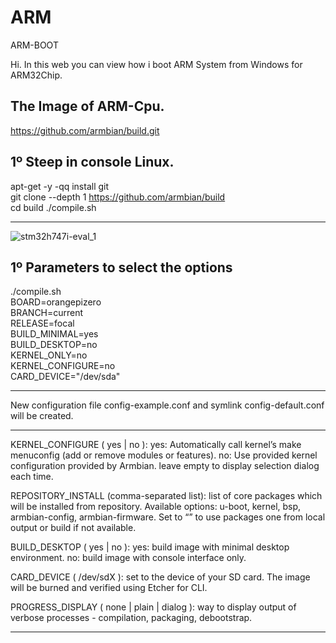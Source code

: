 # ARM
ARM-BOOT


Hi. In this web you can view how i boot ARM System from Windows for ARM32Chip.


The Image of ARM-Cpu.
------------------------
https://github.com/armbian/build.git


1º Steep in console Linux.
--------------------------------------------------------

apt-get -y -qq install git  
git clone --depth 1 https://github.com/armbian/build  
cd build 
./compile.sh    

--------------------------------------------------------


![stm32h747i-eval_1](https://user-images.githubusercontent.com/74788266/128599376-850917c3-2a7b-4482-8523-3efa1ee381d6.jpg)


1º  Parameters to select the options
--------------------------------------------------------

./compile.sh \
BOARD=orangepizero \
BRANCH=current \
RELEASE=focal \
BUILD_MINIMAL=yes \
BUILD_DESKTOP=no \
KERNEL_ONLY=no \
KERNEL_CONFIGURE=no \
CARD_DEVICE="/dev/sda"
__________________________________________________________

New configuration file config-example.conf and symlink config-default.conf will be created.

___________________________________________________________


KERNEL_CONFIGURE ( yes | no ):
yes: Automatically call kernel’s make menuconfig (add or remove modules or features).
no: Use provided kernel configuration provided by Armbian.
leave empty to display selection dialog each time.

REPOSITORY_INSTALL (comma-separated list): list of core packages which will be installed from repository.
Available options: u-boot, kernel, bsp, armbian-config, armbian-firmware.
Set to “” to use packages one from local output or build if not available.

BUILD_DESKTOP ( yes | no ):
yes: build image with minimal desktop environment.
no: build image with console interface only.

CARD_DEVICE ( /dev/sdX ): set to the device of your SD card. The image will be burned and verified using Etcher for CLI.

PROGRESS_DISPLAY ( none | plain | dialog ): way to display output of verbose processes - compilation, packaging, debootstrap.

________________________________________________________________________________________________________________________________________





